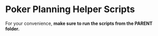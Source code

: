 # Poker Planning Helper Scripts

For your convenience, **make sure to run the scripts from the PARENT folder.**